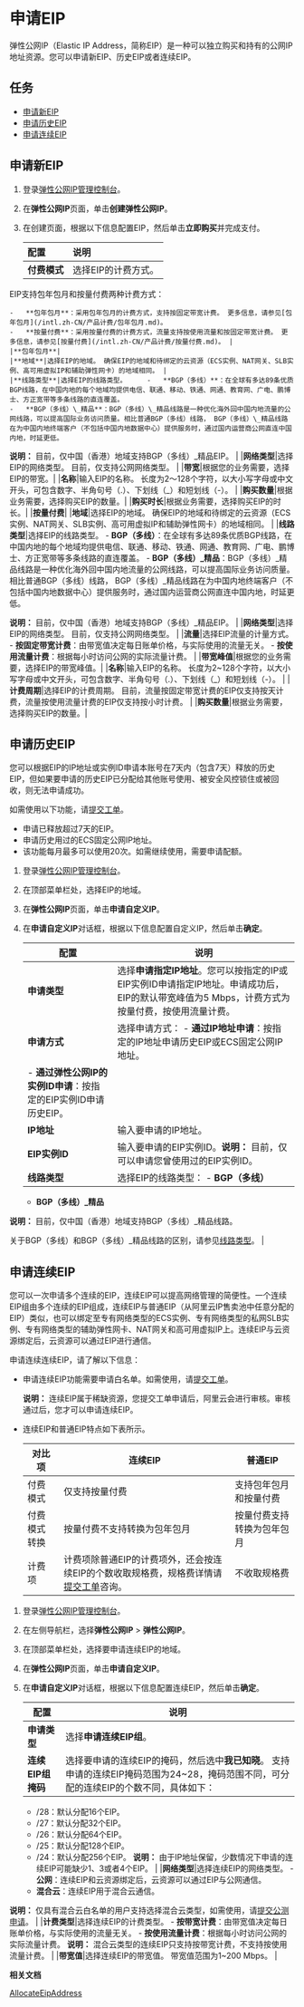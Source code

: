 # 申请EIP

弹性公网IP（Elastic IP Address，简称EIP）是一种可以独立购买和持有的公网IP地址资源。您可以申请新EIP、历史EIP或者连续EIP。

## 任务

-   [申请新EIP](#section_f6y_iq4_xcz)
-   [申请历史EIP](#section_umn_6gx_1x4)
-   [申请连续EIP](/intl.zh-CN/用户指南/申请EIP/申请连续EIP.md)

## 申请新EIP

1.  登录[弹性公网IP管理控制台](https://vpc.console.aliyun.com/eip)。

2.  在**弹性公网IP**页面，单击**创建弹性公网IP**。

3.  在创建页面，根据以下信息配置EIP，然后单击**立即购买**并完成支付。

    |配置|说明|
    |:-|:-|
    |**付费模式**|选择EIP的计费方式。

EIP支持包年包月和按量付费两种计费方式：

    -   **包年包月**：采用包年包月的计费方式，支持按固定带宽计费。 更多信息，请参见[包年包月](/intl.zh-CN/产品计费/包年包月.md)。
    -   **按量付费**：采用按量付费的计费方式，流量支持按使用流量和按固定带宽计费。 更多信息，请参见[按量付费](/intl.zh-CN/产品计费/按量付费.md)。 |
    |**包年包月**|
    |**地域**|选择EIP的地域。 确保EIP的地域和待绑定的云资源（ECS实例、NAT网关、SLB实例、高可用虚拟IP和辅助弹性网卡）的地域相同。 |
    |**线路类型**|选择EIP的线路类型。     -   **BGP（多线）**：在全球有多达89条优质BGP线路，在中国内地的每个地域均提供电信、联通、移动、铁通、网通、教育网、广电、鹏博士、方正宽带等多条线路的直连覆盖。
    -   **BGP（多线）\_精品**：BGP（多线）\_精品线路是一种优化海外回中国内地流量的公网线路，可以提高国际业务访问质量。相比普通BGP（多线）线路， BGP（多线）\_精品线路在为中国内地终端客户（不包括中国内地数据中心）提供服务时，通过国内运营商公网直连中国内地，时延更低。

**说明：** 目前，仅中国（香港）地域支持BGP（多线）\_精品EIP。 |
    |**网络类型**|选择EIP的网络类型。 目前，仅支持公网网络类型。 |
    |**带宽**|根据您的业务需要，选择EIP的带宽。|
    |**名称**|输入EIP的名称。 长度为2～128个字符，以大小写字母或中文开头，可包含数字、半角句号（.）、下划线（\_）和短划线（-）。 |
    |**购买数量**|根据业务需要，选择购买EIP的数量。|
    |**购买时长**|根据业务需要，选择购买EIP的时长。|
    |**按量付费**|
    |**地域**|选择EIP的地域。 确保EIP的地域和待绑定的云资源（ECS实例、NAT网关、SLB实例、高可用虚拟IP和辅助弹性网卡）的地域相同。 |
    |**线路类型**|选择EIP的线路类型。     -   **BGP（多线）**：在全球有多达89条优质BGP线路，在中国内地的每个地域均提供电信、联通、移动、铁通、网通、教育网、广电、鹏博士、方正宽带等多条线路的直连覆盖。
    -   **BGP（多线）\_精品**：BGP（多线）\_精品线路是一种优化海外回中国内地流量的公网线路，可以提高国际业务访问质量。相比普通BGP（多线）线路， BGP（多线）\_精品线路在为中国内地终端客户（不包括中国内地数据中心）提供服务时，通过国内运营商公网直连中国内地，时延更低。

**说明：** 目前，仅中国（香港）地域支持BGP（多线）\_精品EIP。 |
    |**网络类型**|选择EIP的网络类型。 目前，仅支持公网网络类型。 |
    |**流量**|选择EIP流量的计量方式。     -   **按固定带宽计费**：由带宽值决定每日账单价格，与实际使用的流量无关。
    -   **按使用流量计费**：根据每小时访问公网的实际流量计费。 |
    |**带宽峰值**|根据您的业务需要，选择EIP的带宽峰值。|
    |**名称**|输入EIP的名称。 长度为2~128个字符，以大小写字母或中文开头，可包含数字、半角句号（.）、下划线（\_）和短划线（-）。 |
    |**计费周期**|选择EIP的计费周期。 目前，流量按固定带宽计费的EIP仅支持按天计费，流量按使用流量计费的EIP仅支持按小时计费。 |
    |**购买数量**|根据业务需要，选择购买EIP的数量。|


## 申请历史EIP

您可以根据EIP的IP地址或实例ID申请本账号在7天内（包含7天）释放的历史EIP，但如果要申请的历史EIP已分配给其他账号使用、被安全风控锁住或被回收，则无法申请成功。

如需使用以下功能，请[提交工单](https://workorder-intl.console.aliyun.com/#/ticket/createIndex)。

-   申请已释放超过7天的EIP。
-   申请历史用过的ECS固定公网IP地址。
-   该功能每月最多可以使用20次。如需继续使用，需要申请配额。

1.  登录[弹性公网IP管理控制台](https://vpc.console.aliyun.com/eip)。

2.  在顶部菜单栏处，选择EIP的地域。

3.  在**弹性公网IP**页面，单击**申请自定义IP**。

4.  在**申请自定义IP**对话框，根据以下信息配置自定义IP，然后单击**确定**。

    |配置|说明|
    |--|--|
    |**申请类型**|选择**申请指定IP地址**。您可以按指定的IP或EIP实例ID申请指定IP地址。申请成功后，EIP的默认带宽峰值为5 Mbps，计费方式为按量付费，按使用流量计费。 |
    |**申请方式**|选择申请方式：    -   **通过IP地址申请**：按指定的IP地址申请历史EIP或ECS固定公网IP地址。
    -   **通过弹性公网IP的实例ID申请**：按指定的EIP实例ID申请历史EIP。 |
    |**IP地址**|输入要申请的IP地址。|
    |**EIP实例ID**|输入要申请的EIP实例ID。**说明：** 目前，仅可以申请您曾使用过的EIP实例ID。 |
    |**线路类型**|选择EIP的线路类型：    -   **BGP（多线）**
    -   **BGP（多线）\_精品**

**说明：** 目前，仅中国（香港）地域支持BGP（多线）\_精品线路。

关于BGP（多线）和BGP（多线）\_精品线路的区别，请参见[线路类型](/intl.zh-CN/用户指南/实例概述.md)。 |


## 申请连续EIP

您可以一次申请多个连续的EIP，连续EIP可以提高网络管理的简便性。一个连续EIP组由多个连续的EIP组成，连续EIP与普通EIP（从阿里云IP售卖池中任意分配的EIP）类似，也可以绑定至专有网络类型的ECS实例、专有网络类型的私网SLB实例、专有网络类型的辅助弹性网卡、NAT网关和高可用虚拟IP上。连续EIP与云资源绑定后，云资源可以通过EIP进行通信。

申请连续连续EIP，请了解以下信息：

-   申请连续EIP功能需要申请白名单。如需使用，请[提交工单](https://workorder-intl.console.aliyun.com/#/ticket/createIndex)。

    **说明：** 连续EIP属于稀缺资源，您提交工单申请后，阿里云会进行审核。审核通过后，您才可以申请连续EIP。

-   连续EIP和普通EIP特点如下表所示。

    |对比项|连续EIP|普通EIP|
    |---|-----|-----|
    |付费模式|仅支持按量付费|支持包年包月和按量付费|
    |付费模式转换|按量付费不支持转换为包年包月|按量付费支持转换为包年包月|
    |计费项|计费项除普通EIP的计费项外，还会按连续EIP的个数收取规格费，规格费详情请[提交工单](https://workorder-intl.console.aliyun.com/#/ticket/createIndex)咨询。|不收取规格费|


1.  登录[弹性公网IP管理控制台](https://vpc.console.aliyun.com/eip)。

2.  在左侧导航栏，选择**弹性公网IP** \> **弹性公网IP**。

3.  在顶部菜单栏处，选择要申请连续EIP的地域。

4.  在**弹性公网IP**页面，单击**申请自定义IP**。

5.  在**申请自定义IP**对话框，根据以下信息配置连续EIP，然后单击**确定**。

    |配置|说明|
    |--|--|
    |**申请类型**|选择**申请连续EIP组**。|
    |**连续EIP组掩码**|选择要申请的连续EIP的掩码，然后选中**我已知晓**。 支持申请的连续EIP掩码范围为24~28，掩码范围不同，可分配的连续EIP的个数不同，具体如下：

    -   /28：默认分配16个EIP。
    -   /27：默认分配32个EIP。
    -   /26：默认分配64个EIP。
    -   /25：默认分配128个EIP。
    -   /24：默认分配256个EIP。
**说明：** 由于IP地址保留，少数情况下申请的连续EIP可能缺少1、3或者4个EIP。 |
    |**网络类型**|选择连续EIP的网络类型。     -   **公网**：连续EIP和云资源绑定后，云资源可以通过EIP与公网通信。
    -   **混合云**：连续EIP用于混合云通信。

**说明：** 仅具有混合云白名单的用户支持选择混合云类型，如需使用，请[提交公测申请](https://page-intl.aliyun.com/form/act150080846/index.htm)。 |
    |**计费类型**|选择连续EIP的计费类型。     -   **按带宽计费**：由带宽值决定每日账单价格，与实际使用的流量无关。
    -   **按使用流量计费**：根据每小时访问公网的实际流量计费。
**说明：** 混合云类型的连续EIP只支持按带宽计费，不支持按使用流量计费。 |
    |**带宽值**|选择连续EIP的带宽值。 带宽值范围为1~200 Mbps。 |


**相关文档**  


[AllocateEipAddress](/intl.zh-CN/API参考/弹性公网IP/AllocateEipAddress.md)

